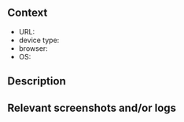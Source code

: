 ## Context

- URL:
- device type:
- browser:
- OS:

## Description

<Describe the bug encountered and how to reproduce it as clearly as possible>

## Relevant screenshots and/or logs

<Drag and drop any relevant screenshots>
